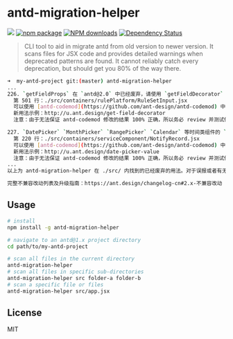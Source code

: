 # antd-migration-helper

[![](https://img.shields.io/travis/ant-design/antd-migration-helper.svg?style=flat-square)](https://travis-ci.org/ant-design/antd-migration-helper)
[![npm package](https://img.shields.io/npm/v/antd-migration-helper.svg?style=flat-square)](https://www.npmjs.org/package/antd-migration-helper)
[![NPM downloads](http://img.shields.io/npm/dm/antd-migration-helper.svg?style=flat-square)](https://npmjs.org/package/antd-migration-helper)
[![Dependency Status](https://david-dm.org/ant-design/antd-migration-helper.svg?style=flat-square)](https://david-dm.org/ant-design/antd-migration-helper)

> CLI tool to aid in migrate antd from old version to newer version. It scans files for JSX code and provides detailed warnings when deprecated patterns are found. It cannot reliably catch every deprecation, but should get you 80% of the way there.

```bash
➜  my-antd-project git:(master) antd-migration-helper
...
226. `getFieldProps` 在 `antd@2.0` 中已经废弃，请使用 `getFieldDecorator`
  第 501 行：./src/containers/rulePlatform/RuleSetInput.jsx
  可以使用 [antd-codemod](https://github.com/ant-design/antd-codemod) 中的脚本 `getFieldProps-to-getFieldDecorator`自动重构 `getFieldProps` 为 `getFieldDecorator`。
  新用法示例：http://u.ant.design/get-field-decorator
  注意：由于无法保证 antd-codemod 修改的结果 100% 正确，所以务必 review 并测试修改后的代码。

227. `DatePicker` `MonthPicker` `RangePicker` `Calendar` 等时间类组件的 `format` 属性在 `antd@2.0` 之后改为 [moment](http://momentjs.com/) 的格式
  第 220 行：./src/containers/serviceComponent/NotifyRecord.jsx
  可以使用 [antd-codemod](https://github.com/ant-design/antd-codemod) 中的脚本 `time-related-value-to-moment`自动修改 `format` 格式为 moment 的格式。
  新用法示例：http://u.ant.design/date-picker-value
  注意：由于无法保证 antd-codemod 修改的结果 100% 正确，所以务必 review 并测试修改后的代码。
...
以上为 antd-migration-helper 在 ./src/ 内找到的已经废弃的用法。对于误报或者有无法扫描出来的情况，本地可以先忽略，然后到 GitHub 上提 issue：https://github.com/ant-design/antd-migration-helper/issues

完整不兼容改动列表及升级指南：https://ant.design/changelog-cn#2.x-不兼容改动
```

## Usage

```bash
# install
npm install -g antd-migration-helper

# navigate to an antd@1.x project directory
cd path/to/my-antd-project

# scan all files in the current directory
antd-migration-helper
# scan all files in specific sub-directories
antd-migration-helper src folder-a folder-b
# scan a specific file or files
antd-migration-helper src/app.jsx
```

## License

MIT
